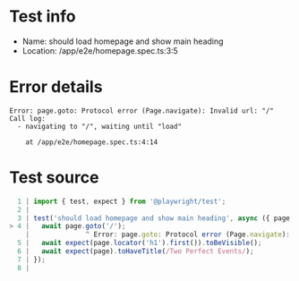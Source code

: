 # Test info

- Name: should load homepage and show main heading
- Location: /app/e2e/homepage.spec.ts:3:5

# Error details

```
Error: page.goto: Protocol error (Page.navigate): Invalid url: "/"
Call log:
  - navigating to "/", waiting until "load"

    at /app/e2e/homepage.spec.ts:4:14
```

# Test source

```ts
  1 | import { test, expect } from '@playwright/test';
  2 |
  3 | test('should load homepage and show main heading', async ({ page }) => {
> 4 |   await page.goto('/');
    |              ^ Error: page.goto: Protocol error (Page.navigate): Invalid url: "/"
  5 |   await expect(page.locator('h1').first()).toBeVisible();
  6 |   await expect(page).toHaveTitle(/Two Perfect Events/);
  7 | });
  8 |
```